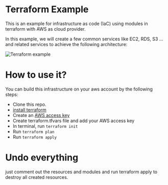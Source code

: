 
# Terraform Example
 
This is an example for infrastructure as code (IaC) using modules in terraform with AWS as cloud provider.

In this example, we will create a few common services like EC2, RDS, S3 ... and related services to achieve the following architecture: 

![Terraform example](https://i.ibb.co/g4njJCg/terraform-example.png)


# How to use it?

You can build this infrastructure on your aws account by the following steps:

 - Clone this repo.
 - [install terraform](https://developer.hashicorp.com/terraform/downloads)
 - Create an [AWS access key](https://aws.amazon.com/premiumsupport/knowledge-center/create-access-key/)
 - Create terraform.tfvars file and add your AWS access key
 - In terminal, run `terraform init`
 - Run `terraform plan`
 - Run `terraform apply`

# Undo everything
just comment out the resources and modules and run terraform apply to destroy all created resources.
